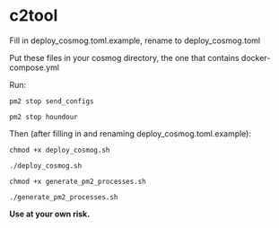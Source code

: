 # c2tool

Fill in deploy_cosmog.toml.example, rename to deploy_cosmog.toml

Put these files in your cosmog directory, the one that contains docker-compose.yml

Run:

``pm2 stop send_configs``

``pm2 stop houndour``

Then (after filling in and renaming deploy_cosmog.toml.example):

``chmod +x deploy_cosmog.sh``

``./deploy_cosmog.sh``

``chmod +x generate_pm2_processes.sh``

``./generate_pm2_processes.sh``

**Use at your own risk.**
